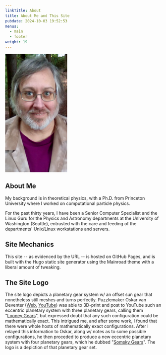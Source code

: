 ```yaml
---
linkTitle: About
title: About Me and This Site
pubdate: 2024-10-03 19:52:53
menus:
  - main
  - footer
weight: 19
---
```


![WRSomsky Portrait](WRS-Portrait.png#floatleft)

## About Me

My background is in theoretical physics,
with a Ph.D. from Princeton University
where I worked on computational particle physics.

For the past thirty years,
I have been
a Senior Computer Specialist
and the Linux Guru for 
the Physics and Astronomy departments
at the University of Washington (Seattle),
entrusted with the care and feeding
of the departments' Unix/Linux workstations and servers.

## Site Mechanics

This site -- as evidenced by the URL -- is hosted on GitHub Pages,
and is built with the Hugo static site generator
using the Mainroad theme with a liberal amount of tweaking.

## The Site Logo

The site logo depicts
a planetary gear system w/ an offset sun gear
that nonetheless still meshes and turns perfectly.
Puzzlemaker Oskar van Deventer
([Web](https://oskarvandeventer.nl/),
[YouTube](https://www.youtube.com/@OskarPuzzle))
was able to 3D-print and post to YouTube
such an eccentric planetary system with three planetary gears,
calling them "[Looney Gears](https://www.youtube.com/watch?v=QKneWbgPz8E)",
but expressed doubt that any such configuration could be mathematically exact.
This intrigued me, and after some work,
I found that there were whole hosts of
mathematically exact configurations.
After I relayed this information to Oskar,
along w/ notes as to some possible configurations,
he then proceded to produce
a new eccentric planetary system with four planetary gears,
which he dubbed "[Somsky Gears](https://www.youtube.com/watch?v=M_BUn4TDns8)".
The logo is a depiction of that planetary gear set.

